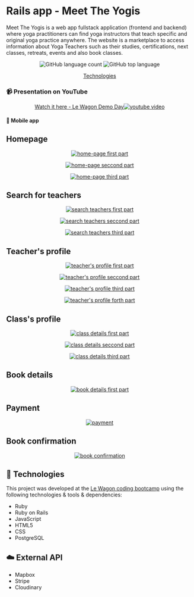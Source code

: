 
# Rails app - Meet The Yogis

Meet The Yogis is a web app fullstack application (frontend and backend) where yoga practitioners can find yoga instructors that teach specific and original yoga practice anywhere. The website is a marketplace to access information about Yoga Teachers such as their studies, certifications, next classes, retreats, events and also book classes.


<p align="center">
    <img alt="GitHub language count" src="https://img.shields.io/github/languages/count/jencall/meet-the-yogis">
    <img alt="GitHub top language" src="https://img.shields.io/github/languages/top/jencall/meet-the-yogis">
</p>

<p align="center">
  <a href="#rocket-technologies"> Technologies </a>
</p>

### :video_camera: Presentation on YouTube

<p align="center">
  <a href="https://youtu.be/egD6adtwXCY?t=962" target="blank">Watch it here - Le Wagon Demo Day<img src="https://i.ibb.co/pd1WNqW/meet-the-yogis.png" alt="youtube video" border="0"></a>
</p>


#### :iphone: Mobile app

## Homepage
<p align="center">
    <a href="https://ibb.co/6nHGSkk"><img src="https://i.ibb.co/PmcJydd/1-meet-yogis.png" alt="home-page first part" border="0"></a>
</p>
<p align="center">
    <a href="https://ibb.co/XyShzyn"><img src="https://i.ibb.co/4sP6jsb/2-meet-yogis.png" alt="home-page seccond part" border="0"></a>
</p>
<p align="center">
    <a href="https://ibb.co/YpFTdFF"><img src="https://i.ibb.co/MMx51xx/3-meet-yogis.png" alt="home-page third part" border="0"></a>
</p>

## Search for teachers
<p align="center">
    <a href="https://ibb.co/CwXnRgg"><img src="https://i.ibb.co/Bf7g0bb/1-search-teachers.png" alt="search teachers first part" border="0"></a>
</p> 
<p align="center">
    <a href="https://ibb.co/6sHVqSG"><img src="https://i.ibb.co/BsydYJv/2-search-teachers.png" alt="search teachers seccond part" border="0"></a>
</p>  
<p align="center">
    <a href="https://ibb.co/z2Rpdn3"><img src="https://i.ibb.co/vdPp9wN/3-search-teachers.png" alt="search teachers third part" border="0"></a>
</p> 

## Teacher's profile
<p align="center">
    <a href="https://ibb.co/b7hm3G4"><img src="https://i.ibb.co/g6197c0/1-teachers-profile.png" alt="teacher's profile first part" border="0"></a>
</p> 
<p align="center">
    <a href="https://ibb.co/3dnXSKq"><img src="https://i.ibb.co/jfSK3t2/2-teachers-profile.png" alt="teacher's profile seccond part" border="0"></a>
</p>
<p align="center">
    <a href="https://ibb.co/MN5S41f"><img src="https://i.ibb.co/VBp9ZCx/3-teachers-profile.png" alt="teacher's profile third part" border="0"></a>
</p>
<p align="center">
    <a href="https://ibb.co/ZJfFyQN"><img src="https://i.ibb.co/X4WKmnV/4-teachers-profile.png" alt="teacher's profile forth part" border="0"></a>
</p>

## Class's profile
<p align="center">
    <a href="https://ibb.co/stDRr65"><img src="https://i.ibb.co/V3h98QH/1-class.png" alt="class details first part" border="0"></a>
</p> 
<p align="center">
    <a href="https://ibb.co/xz24gZW"><img src="https://i.ibb.co/VMLKC6R/2-class.png" alt="class details seccond part" border="0"></a>
</p> 
<p align="center">
    <a href="https://ibb.co/nm0147b"><img src="https://i.ibb.co/sRP1cK2/3-class.png" alt="class details third part" border="0"></a>
</p> 

## Book details

<p align="center">
    <a href="https://ibb.co/SryW3qq"><img src="https://i.ibb.co/wsg3zDD/1-booking-details.png" alt="book details first part" border="0"></a>
</p> 

## Payment

<p align="center">
    <a href="https://ibb.co/s9WsCXN"><img src="https://i.ibb.co/PGD1MVP/1-payment-details.png" alt="payment" border="0"></a>
</p> 

## Book confirmation

<p align="center">
    <a href="https://ibb.co/1qfYZzF"><img src="https://i.ibb.co/2t70qZG/Screenshot-2021-11-02-at-15-06-54.png" alt="book confirmation" border="0"></a>
</p> 


## :rocket: Technologies

This project was developed at the [Le Wagon coding bootcamp](https://www.lewagon.com) using the following technologies & tools & dependencies:

-  Ruby
-  Ruby on Rails
-  JavaScript
-  HTML5
-  CSS
-  PostgreSQL


## :cloud: External API

-  Mapbox
-  Stripe
-  Cloudinary




